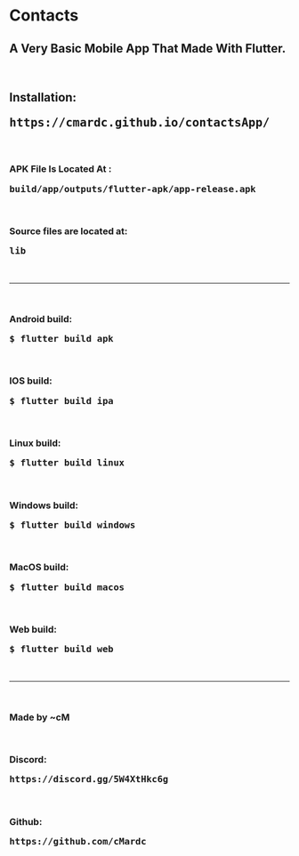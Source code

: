 # Contacts



<h2>A Very Basic Mobile App That Made With Flutter.</h2><br>
<h2>Installation: <pre>https://cmardc.github.io/contactsApp/</pre></h2><br>
<h3>APK File Is Located At : <pre>build/app/outputs/flutter-apk/app-release.apk</pre></h3><br>
<h3>Source files are located at: <pre>lib</pre></h3><br>
<hr><br>
<h3>Android build:  <pre>$ flutter build apk</pre></h3><br>
<h3>IOS build:      <pre>$ flutter build ipa</pre></h3><br>
<h3>Linux build:    <pre>$ flutter build linux</pre></h3><br>
<h3>Windows build:  <pre>$ flutter build windows</pre></h3><br>
<h3>MacOS build:    <pre>$ flutter build macos</pre></h3><br>
<h3>Web build:      <pre>$ flutter build web</pre></h3><br>
<hr><br>
<h3>Made by ~cM</h3><br>
<h3>Discord: <pre>https://discord.gg/5W4XtHkc6g</pre></h3><br>
<h3>Github: <pre>https://github.com/cMardc</pre</h3><br>


